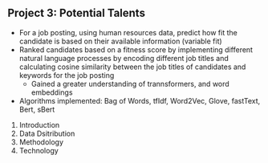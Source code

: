 ## Project 3: Potential Talents 
 - For a job posting, using human resources data, predict how fit the candidate is based on their available information (variable fit)
 - Ranked candidates based on a fitness score by implementing different natural language processes by encoding different job titles and calculating cosine similarity between the job titles of candidates and keywords for the job posting
   - Gained a greater understanding of trannsformers, and word embeddings 
 - Algorithms implemented: Bag of Words, tfIdf, Word2Vec, Glove, fastText, Bert, sBert
1. Introduction
2. Data Dsitribution
3. Methodology
4. Technology

